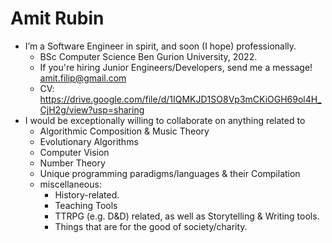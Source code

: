 # Amit Rubin
- I’m a Software Engineer in spirit, and soon (I hope) professionally.  
  - BSc Computer Science Ben Gurion University, 2022. 
  - If you're hiring Junior Engineers/Developers, send me a message! amit.filip@gmail.com  
  - CV: https://drive.google.com/file/d/1IQMKJD1SO8Vp3mCKiOGH69ol4H_CjH2g/view?usp=sharing
- I would be exceptionally willing to collaborate on anything related to
  - Algorithmic Composition & Music Theory
  - Evolutionary Algorithms
  - Computer Vision
  - Number Theory
  - Unique programming paradigms/languages & their Compilation
  - miscellaneous:
    - History-related.
    - Teaching Tools
    - TTRPG (e.g. D&D) related, as well as Storytelling & Writing tools.
    - Things that are for the good of society/charity.

<!---
amitrubin/amitrubin is a ✨ special ✨ repository because its `README.md` (this file) appears on your GitHub profile.
You can click the Preview link to take a look at your changes.
--->
